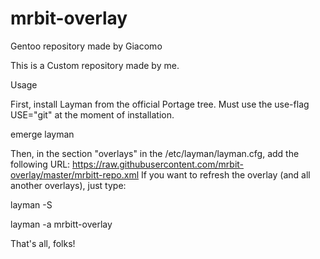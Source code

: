 # mrbit-overlay
Gentoo repository made by Giacomo

This is a Custom repository made by me.

Usage

First, install Layman from the official Portage tree. Must use the use-flag USE="git" at the moment of installation.

emerge layman

Then, in the section "overlays" in the /etc/layman/layman.cfg, add the following URL: https://raw.githubusercontent.com/mrbit-overlay/master/mrbitt-repo.xml
If you want to refresh the overlay (and all another overlays), just type:

layman -S 

layman -a mrbitt-overlay

That's all, folks!

